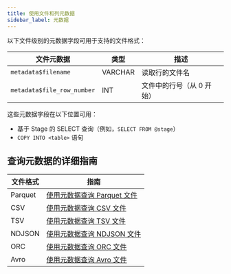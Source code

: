 ```yaml
---
title: 使用文件和列元数据
sidebar_label: 元数据
---
```


以下文件级别的元数据字段可用于支持的文件格式：

| 文件元数据                 | 类型    | 描述                      |
| -------------------------- | ------- | ------------------------- |
| `metadata$filename`        | VARCHAR | 读取行的文件名            |
| `metadata$file_row_number` | INT     | 文件中的行号（从 0 开始） |

这些元数据字段在以下位置可用：

- 基于 Stage 的 SELECT 查询（例如，`SELECT FROM @stage`）
- `COPY INTO <table>` 语句

## 查询元数据的详细指南

| 文件格式 | 指南                                                                        |
| -------- | --------------------------------------------------------------------------- |
| Parquet  | [使用元数据查询 Parquet 文件](./00-querying-parquet.md#query-with-metadata) |
| CSV      | [使用元数据查询 CSV 文件](./01-querying-csv.md#query-with-metadata)         |
| TSV      | [使用元数据查询 TSV 文件](./02-querying-tsv.md#query-with-metadata)         |
| NDJSON   | [使用元数据查询 NDJSON 文件](./03-querying-ndjson.md#query-with-metadata)   |
| ORC      | [使用元数据查询 ORC 文件](./03-querying-orc.md#query-with-metadata)         |
| Avro     | [使用元数据查询 Avro 文件](./04-querying-avro.md#query-with-metadata)       |
